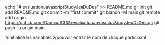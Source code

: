 echo "# evaluationJavascriptStudyJeuDuDes" >> README.md
git init
git add README.md
git commit -m "first commit"
git branch -M main
git remote add origin https://github.com/Damour8333/evaluationJavascriptStudyJeuDuDes.git
git push -u origin main


1/initialisé les variables
2/pouvoir entrez le nom de chaque participant
